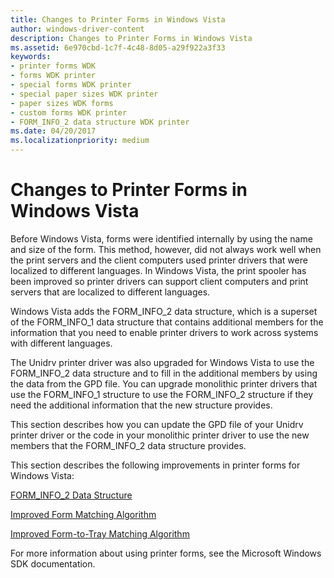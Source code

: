 ```yaml
---
title: Changes to Printer Forms in Windows Vista
author: windows-driver-content
description: Changes to Printer Forms in Windows Vista
ms.assetid: 6e970cbd-1c7f-4c48-8d05-a29f922a3f33
keywords:
- printer forms WDK
- forms WDK printer
- special forms WDK printer
- special paper sizes WDK printer
- paper sizes WDK forms
- custom forms WDK printer
- FORM_INFO_2 data structure WDK printer
ms.date: 04/20/2017
ms.localizationpriority: medium
---
```


# Changes to Printer Forms in Windows Vista


Before Windows Vista, forms were identified internally by using the name and size of the form. This method, however, did not always work well when the print servers and the client computers used printer drivers that were localized to different languages. In Windows Vista, the print spooler has been improved so printer drivers can support client computers and print servers that are localized to different languages.

Windows Vista adds the FORM\_INFO\_2 data structure, which is a superset of the FORM\_INFO\_1 data structure that contains additional members for the information that you need to enable printer drivers to work across systems with different languages.

The Unidrv printer driver was also upgraded for Windows Vista to use the FORM\_INFO\_2 data structure and to fill in the additional members by using the data from the GPD file. You can upgrade monolithic printer drivers that use the FORM\_INFO\_1 structure to use the FORM\_INFO\_2 structure if they need the additional information that the new structure provides.

This section describes how you can update the GPD file of your Unidrv printer driver or the code in your monolithic printer driver to use the new members that the FORM\_INFO\_2 data structure provides.

This section describes the following improvements in printer forms for Windows Vista:

[FORM\_INFO\_2 Data Structure](form-info-2-data-structure.md)

[Improved Form Matching Algorithm](improved-form-matching-algorithm.md)

[Improved Form-to-Tray Matching Algorithm](improved-form-to-tray-matching-algorithm.md)

For more information about using printer forms, see the Microsoft Windows SDK documentation.

 

 




